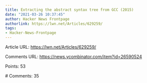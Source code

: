 ```yaml
---
title: Extracting the abstract syntax tree from GCC (2015)
date: "2021-03-26 10:37:45"
author: Hacker News Frontpage
authorlink: https://lwn.net/Articles/629259/
tags:
- Hacker-News-Frontpage
---
```


<p>Article URL: <a href="https://lwn.net/Articles/629259/">https://lwn.net/Articles/629259/</a></p>
<p>Comments URL: <a href="https://news.ycombinator.com/item?id=26590524">https://news.ycombinator.com/item?id=26590524</a></p>
<p>Points: 53</p>
<p># Comments: 35</p>
